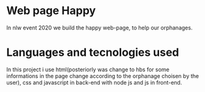 # Web page Happy
 In nlw event 2020 we build the happy web-page, to help our orphanages. 
 
# Languages and tecnologies used

 In this project i use html(posteriorly was change to hbs for some informations in the page change according to the orphanage choisen by the user), css and javascript in back-end with node js and js in front-end.
